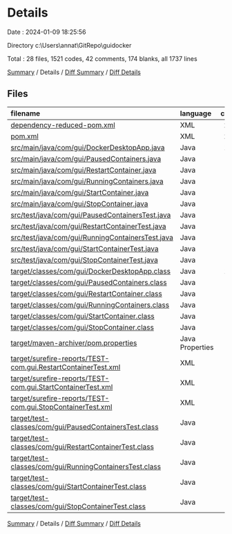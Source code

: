 # Details

Date : 2024-01-09 18:25:56

Directory c:\\Users\\annat\\GitRepo\\guidocker

Total : 28 files,  1521 codes, 42 comments, 174 blanks, all 1737 lines

[Summary](results.md) / Details / [Diff Summary](diff.md) / [Diff Details](diff-details.md)

## Files
| filename | language | code | comment | blank | total |
| :--- | :--- | ---: | ---: | ---: | ---: |
| [dependency-reduced-pom.xml](/dependency-reduced-pom.xml) | XML | 204 | 0 | 1 | 205 |
| [pom.xml](/pom.xml) | XML | 217 | 5 | 17 | 239 |
| [src/main/java/com/gui/DockerDesktopApp.java](/src/main/java/com/gui/DockerDesktopApp.java) | Java | 196 | 11 | 38 | 245 |
| [src/main/java/com/gui/PausedContainers.java](/src/main/java/com/gui/PausedContainers.java) | Java | 52 | 4 | 13 | 69 |
| [src/main/java/com/gui/RestartContainer.java](/src/main/java/com/gui/RestartContainer.java) | Java | 23 | 4 | 7 | 34 |
| [src/main/java/com/gui/RunningContainers.java](/src/main/java/com/gui/RunningContainers.java) | Java | 52 | 4 | 15 | 71 |
| [src/main/java/com/gui/StartContainer.java](/src/main/java/com/gui/StartContainer.java) | Java | 23 | 4 | 8 | 35 |
| [src/main/java/com/gui/StopContainer.java](/src/main/java/com/gui/StopContainer.java) | Java | 23 | 4 | 8 | 35 |
| [src/test/java/com/gui/PausedContainersTest.java](/src/test/java/com/gui/PausedContainersTest.java) | Java | 31 | 1 | 11 | 43 |
| [src/test/java/com/gui/RestartContainerTest.java](/src/test/java/com/gui/RestartContainerTest.java) | Java | 36 | 1 | 13 | 50 |
| [src/test/java/com/gui/RunningContainersTest.java](/src/test/java/com/gui/RunningContainersTest.java) | Java | 31 | 1 | 14 | 46 |
| [src/test/java/com/gui/StartContainerTest.java](/src/test/java/com/gui/StartContainerTest.java) | Java | 36 | 1 | 13 | 50 |
| [src/test/java/com/gui/StopContainerTest.java](/src/test/java/com/gui/StopContainerTest.java) | Java | 37 | 1 | 11 | 49 |
| [target/classes/com/gui/DockerDesktopApp.class](/target/classes/com/gui/DockerDesktopApp.class) | Java | 118 | 0 | 4 | 122 |
| [target/classes/com/gui/PausedContainers.class](/target/classes/com/gui/PausedContainers.class) | Java | 44 | 0 | 0 | 44 |
| [target/classes/com/gui/RestartContainer.class](/target/classes/com/gui/RestartContainer.class) | Java | 18 | 0 | 0 | 18 |
| [target/classes/com/gui/RunningContainers.class](/target/classes/com/gui/RunningContainers.class) | Java | 44 | 0 | 0 | 44 |
| [target/classes/com/gui/StartContainer.class](/target/classes/com/gui/StartContainer.class) | Java | 18 | 0 | 0 | 18 |
| [target/classes/com/gui/StopContainer.class](/target/classes/com/gui/StopContainer.class) | Java | 18 | 0 | 0 | 18 |
| [target/maven-archiver/pom.properties](/target/maven-archiver/pom.properties) | Java Properties | 3 | 1 | 1 | 5 |
| [target/surefire-reports/TEST-com.gui.RestartContainerTest.xml](/target/surefire-reports/TEST-com.gui.RestartContainerTest.xml) | XML | 62 | 0 | 0 | 62 |
| [target/surefire-reports/TEST-com.gui.StartContainerTest.xml](/target/surefire-reports/TEST-com.gui.StartContainerTest.xml) | XML | 62 | 0 | 0 | 62 |
| [target/surefire-reports/TEST-com.gui.StopContainerTest.xml](/target/surefire-reports/TEST-com.gui.StopContainerTest.xml) | XML | 62 | 0 | 0 | 62 |
| [target/test-classes/com/gui/PausedContainersTest.class](/target/test-classes/com/gui/PausedContainersTest.class) | Java | 18 | 0 | 0 | 18 |
| [target/test-classes/com/gui/RestartContainerTest.class](/target/test-classes/com/gui/RestartContainerTest.class) | Java | 25 | 0 | 0 | 25 |
| [target/test-classes/com/gui/RunningContainersTest.class](/target/test-classes/com/gui/RunningContainersTest.class) | Java | 18 | 0 | 0 | 18 |
| [target/test-classes/com/gui/StartContainerTest.class](/target/test-classes/com/gui/StartContainerTest.class) | Java | 25 | 0 | 0 | 25 |
| [target/test-classes/com/gui/StopContainerTest.class](/target/test-classes/com/gui/StopContainerTest.class) | Java | 25 | 0 | 0 | 25 |

[Summary](results.md) / Details / [Diff Summary](diff.md) / [Diff Details](diff-details.md)